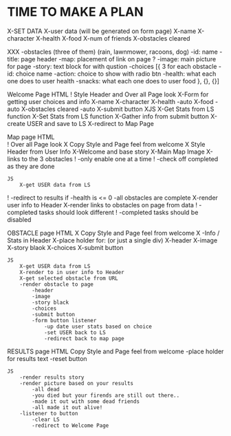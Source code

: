 # TIME TO MAKE A PLAN

X-SET DATA 
    X-user data (will be generated on form page)
        X-name 
        X-character 
        X-health
        X-food 
        X-num of friends 
        X-obstacles cleared 
    
XXX -obstacles (three of them)
    (rain, lawnmower, racoons, dog)
        -id: name
        -title: page header 
        -map: placement of link on page ?
        -image: main picture for page
        -story: text block for with qustion
        -choices [{ 3 for each obstacle 
            -id: choice name 
            -action: choice to show with radio btn
            -health: what each one does to user health 
            -snacks: what each one does to user food
        }, {}, {}]

Welcome Page 
    HTML 
  !     Style Header and Over all Page look
        X-Form for getting user choices and info 
            X-name 
            X-character 
            X-health -auto
            X-food -auto
            X-obstacles cleared -auto
        X-submit button 
    XJS 
        X-Get Stats from LS function 
        X-Set Stats from LS function
        X-Gather info from submit button
            X-create USER and save to LS 
            X-redirect to Map Page 

Map page 
    HTML   
  !     Over all Page look
        X Copy Style and Page feel from welcome 
        X Style Header from User Info
        X-Welcome and base story 
        X-Main Map Image 
        X-links to the 3 obstacles 
  !     -only enable one at a time 
  !     -check off completed as they are done 

    JS 
        X-get USER data from LS 
  !     -redirect to results if 
            -health is <= 0
            -all obstacles are complete 
        X-render user info to Header
        X-render links to obstacles on page from data 
  !     -completed tasks should look different
  !     -completed tasks should be disabled 

OBSTACLE page
    HTML 
    X Copy Style and Page feel from welcome 
        X -Info / Stats in Header 
        X-place holder for: (or just a single div)
            X-header 
            X-image
            X-story blaok 
            X-choices
            X-submit button

    JS 
        X-get USER data from LS 
        X-render to in user info to Header
        X-get selected obstacle from URL
        -render obstacle to page 
            -header 
            -image
            -story black 
            -choices
            -submit button
            -form button listener 
                -up date user stats based on choice
                -set USER back to LS 
                -redirect back to map page 

RESULTS page 
    HTML 
    Copy Style and Page feel from welcome 
        -place holder for results text 
        -reset button 

    JS 
        -render results story 
        -render picture based on your results 
            -all dead
            -you died but your firends are still out there..
            -made it out with some dead friends 
            -all made it out alive! 
        -listener to button 
            -clear LS 
            -redirect to Welcome Page

